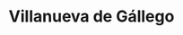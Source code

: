 ---
title: Villanueva de Gállego
url: /villanueva-de-gallego/
latitude: 41.766
longitude: -0.826
---